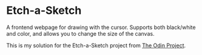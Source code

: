 # Etch-a-Sketch

A frontend webpage for drawing with the cursor. Supports both black/white and color, and allows you to change the size of the canvas.

This is my solution for the Etch-a-Sketch project from [The Odin Project](https://www.theodinproject.com/lessons/foundations-etch-a-sketch).